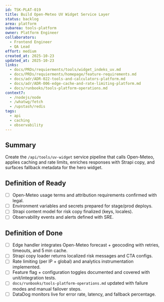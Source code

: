 ```yaml
---
id: TSK-PLAT-019
title: Build Open-Meteo UV Widget Service Layer
status: backlog
area: platform
subarea: tools-platform
owner: Platform Engineer
collaborators:
  - Frontend Engineer
  - QA Lead
effort: medium
created_at: 2025-10-23
updated_at: 2025-10-23
links:
  - docs/PRDs/requierments/tools/widget_indeks_uv.md
  - docs/PRDs/requierments/homepage/feature-requirements.md
  - docs/adr/ADR-022-tools-and-calculators-platform.md
  - docs/adr/ADR-006-edge-cache-and-rate-limiting-platform.md
  - docs/runbooks/tools-platform-operations.md
context7:
  - /nodejs/node
  - /whatwg/fetch
  - /upstash/redis
tags:
  - api
  - caching
  - observability
---
```


## Summary
Create the `/api/tools/uv-widget` service pipeline that calls Open-Meteo, applies caching and rate limits, enriches responses with Strapi copy, and surfaces fallback metadata for the hero widget.

## Definition of Ready
- [ ] Open-Meteo usage terms and attribution requirements confirmed with legal.
- [ ] Environment variables and secrets prepared for stage/prod deploys.
- [ ] Strapi content model for risk copy finalized (keys, locales).
- [ ] Observability events and alerts defined with SRE.

## Definition of Done
- [ ] Edge handler integrates Open-Meteo forecast + geocoding with retries, timeouts, and 5 min cache.
- [ ] Strapi copy loader returns localized risk messages and CTA configs.
- [ ] Rate limiting (per IP + global) and analytics instrumentation implemented.
- [ ] Feature flag + configuration toggles documented and covered with unit/integration tests.
- [ ] `docs/runbooks/tools-platform-operations.md` updated with failure modes and manual failover steps.
- [ ] DataDog monitors live for error rate, latency, and fallback percentage.
